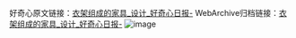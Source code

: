 好奇心原文链接：[衣架组成的家具_设计_好奇心日报-](https://www.qdaily.com/articles/9557.html)
WebArchive归档链接：[衣架组成的家具_设计_好奇心日报-](http://web.archive.org/web/20190623154529/https://www.qdaily.com/articles/9557.html)
![image](http://ww3.sinaimg.cn/large/007d5XDply1g3vfopqnwqj30u04cu4d5)